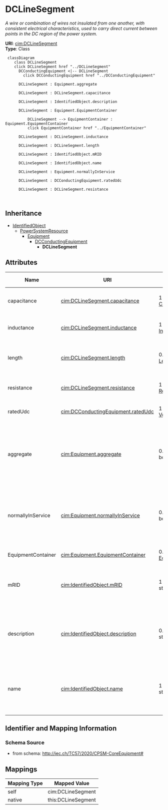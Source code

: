 # DCLineSegment


_A wire or combination of wires not insulated from one another, with consistent electrical characteristics, used to carry direct current between points in the DC region of the power system._





**URI**: [cim:DCLineSegment](http://iec.ch/TC57/CIM100#DCLineSegment)<br />
**Type**: Class




```mermaid
 classDiagram
    class DCLineSegment
    click DCLineSegment href "../DCLineSegment"
      DCConductingEquipment <|-- DCLineSegment
        click DCConductingEquipment href "../DCConductingEquipment"
      
      DCLineSegment : Equipment.aggregate
        
      DCLineSegment : DCLineSegment.capacitance
        
      DCLineSegment : IdentifiedObject.description
        
      DCLineSegment : Equipment.EquipmentContainer
        
          DCLineSegment --> EquipmentContainer : Equipment.EquipmentContainer
          click EquipmentContainer href "../EquipmentContainer"
        
      DCLineSegment : DCLineSegment.inductance
        
      DCLineSegment : DCLineSegment.length
        
      DCLineSegment : IdentifiedObject.mRID
        
      DCLineSegment : IdentifiedObject.name
        
      DCLineSegment : Equipment.normallyInService
        
      DCLineSegment : DCConductingEquipment.ratedUdc
        
      DCLineSegment : DCLineSegment.resistance
        
      
```





## Inheritance
* [IdentifiedObject](IdentifiedObject.md)
    * [PowerSystemResource](PowerSystemResource.md)
        * [Equipment](Equipment.md)
            * [DCConductingEquipment](DCConductingEquipment.md)
                * **DCLineSegment**



## Attributes


| Name | URI | Cardinality and Range | Description | Inheritance |
| ---  | --- | --- | --- | --- |
| capacitance | [cim:DCLineSegment.capacitance](http://iec.ch/TC57/CIM100#DCLineSegment.capacitance) | 1 <br />  [Capacitance](Capacitance.md)  | Capacitance of the DC line segment | direct |
| inductance | [cim:DCLineSegment.inductance](http://iec.ch/TC57/CIM100#DCLineSegment.inductance) | 1 <br />  [Inductance](Inductance.md)  | Inductance of the DC line segment | direct |
| length | [cim:DCLineSegment.length](http://iec.ch/TC57/CIM100#DCLineSegment.length) | 0..1 <br />  [Length](Length.md)  | Segment length for calculating line section capabilities | direct |
| resistance | [cim:DCLineSegment.resistance](http://iec.ch/TC57/CIM100#DCLineSegment.resistance) | 1 <br />  [Resistance](Resistance.md)  | Resistance of the DC line segment | direct |
| ratedUdc | [cim:DCConductingEquipment.ratedUdc](http://iec.ch/TC57/CIM100#DCConductingEquipment.ratedUdc) | 1 <br />  [Voltage](Voltage.md)  | Rated DC device voltage | [DCConductingEquipment](DCConductingEquipment.md) |
| aggregate | [cim:Equipment.aggregate](http://iec.ch/TC57/CIM100#Equipment.aggregate) | 0..1 <br />  boolean  | The aggregate flag provides an alternative way of representing an aggregated ... | [Equipment](Equipment.md) |
| normallyInService | [cim:Equipment.normallyInService](http://iec.ch/TC57/CIM100#Equipment.normallyInService) | 0..1 <br />  boolean  | Specifies the availability of the equipment under normal operating conditions | [Equipment](Equipment.md) |
| EquipmentContainer | [cim:Equipment.EquipmentContainer](http://iec.ch/TC57/CIM100#Equipment.EquipmentContainer) | 0..1 <br />  [EquipmentContainer](EquipmentContainer.md)  | Container of this equipment | [Equipment](Equipment.md) |
| mRID | [cim:IdentifiedObject.mRID](http://iec.ch/TC57/CIM100#IdentifiedObject.mRID) | 1 <br />  string  | Master resource identifier issued by a model authority | [IdentifiedObject](IdentifiedObject.md) |
| description | [cim:IdentifiedObject.description](http://iec.ch/TC57/CIM100#IdentifiedObject.description) | 0..1 <br />  string  | The description is a free human readable text describing or naming the object | [IdentifiedObject](IdentifiedObject.md) |
| name | [cim:IdentifiedObject.name](http://iec.ch/TC57/CIM100#IdentifiedObject.name) | 1 <br />  string  | The name is any free human readable and possibly non unique text naming the o... | [IdentifiedObject](IdentifiedObject.md) |









## Identifier and Mapping Information







### Schema Source


* from schema: http://iec.ch/TC57/2020/CPSM-CoreEquipment#





## Mappings

| Mapping Type | Mapped Value |
| ---  | ---  |
| self | cim:DCLineSegment |
| native | this:DCLineSegment |




